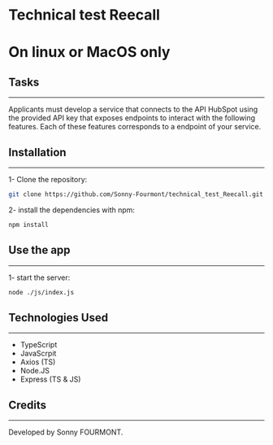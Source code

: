 # Technical test Reecall
# On linux or MacOS only
## Tasks
---
Applicants must develop a service that connects to the API HubSpot using
the provided API key that exposes endpoints to interact with the following features. Each of these features corresponds to a endpoint of your service.
## Installation
---
1- Clone the repository:
```bash
git clone https://github.com/Sonny-Fourmont/technical_test_Reecall.git
```
2- install the dependencies with npm:
```bash
npm install
```
## Use the app
---
1- start the server:
```bash
node ./js/index.js
```
## Technologies Used
---
- TypeScript
- JavaScrpit
- Axios (TS)
- Node.JS
- Express (TS & JS)
## Credits
---
Developed by Sonny FOURMONT.